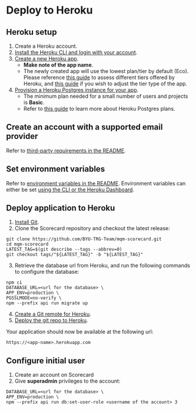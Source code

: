 # Deploy to Heroku

## Heroku setup 

1. Create a Heroku account.
2. [Install the Heroku CLI and login with your account](https://devcenter.heroku.com/articles/heroku-cli).
3. [Create a new Heroku app](https://devcenter.heroku.com/articles/creating-apps). 
    - **Make note of the app name**. 
    - The newly created app will use the lowest plan/tier by default (Eco). Please reference [this guide](https://www.heroku.com/dynos) to assess different tiers offered by Heroku, and [this guide](https://devcenter.heroku.com/articles/dyno-types#from-the-heroku-dashboard) if you wish to adjust the tier type of the app.
4. [Provision a Heroku Postgres instance for your app](https://devcenter.heroku.com/articles/provisioning-heroku-postgres).
    - The minimum plan needed for a small number of users and projects is **Basic**.
    - Refer to [this guide](https://devcenter.heroku.com/articles/heroku-postgres-plans) to learn more about Heroku Postgres plans.


## Create an account with a supported email provider

Refer to [third-party requirements in the README](https://github.com/BYU-TRG-Team/mqm-scorecard?tab=readme-ov-file#third-party-requirements). 

## Set environment variables

Refer to [environment variables in the README](https://github.com/BYU-TRG-Team/mqm-scorecard?tab=readme-ov-file#setup-environment-variables). Environment variables can either be set [using the CLI or the Heroku Dashboard](https://devcenter.heroku.com/articles/config-vars).

## Deploy application to Heroku

1. [Install Git](https://git-scm.com/book/en/v2/Getting-Started-Installing-Git).
2. Clone the Scorecard repository and checkout the latest release:

```
git clone https://github.com/BYU-TRG-Team/mqm-scorecard.git
cd mqm-scorecard
LATEST_TAG=$(git describe --tags --abbrev=0)
git checkout tags/"${LATEST_TAG}" -b "${LATEST_TAG}"
```

3. Retrieve the database url from Heroku, and run the following commands to configure the database:

```
npm ci
DATABASE_URL=<url for the database> \
APP_ENV=production \
PGSSLMODE=no-verify \
npm --prefix api run migrate up
```

4. [Create a Git remote for Heroku](https://devcenter.heroku.com/articles/git#create-a-heroku-remote).
5. [Deploy the git repo to Heroku](https://devcenter.heroku.com/articles/git#deploy-your-code).

Your application should now be available at the following url:

```
https://<app-name>.herokuapp.com
```


## Configure initial user

1. Create an account on Scorecard
2. Give **superadmin** privileges to the account:

```
DATABASE_URL=<url for the database> \ 
APP_ENV=production \
npm --prefix api run db:set-user-role <username of the account> 3
```